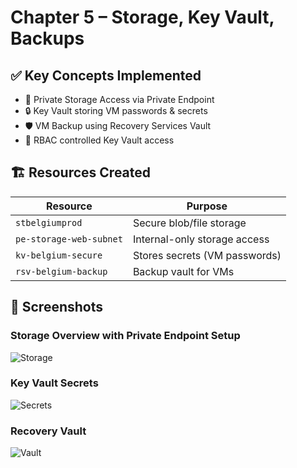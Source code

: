 # Chapter 5 – Storage, Key Vault, Backups

## ✅ Key Concepts Implemented

- 🔐 Private Storage Access via Private Endpoint
- 🔒 Key Vault storing VM passwords & secrets
- 🛡️ VM Backup using Recovery Services Vault
- 🔑 RBAC controlled Key Vault access

## 🏗️ Resources Created

| Resource                | Purpose                           |
|-------------------------|-----------------------------------|
| `stbelgiumprod`         | Secure blob/file storage          |
| `pe-storage-web-subnet` | Internal-only storage access      |
| `kv-belgium-secure`     | Stores secrets (VM passwords)     |
| `rsv-belgium-backup`    | Backup vault for VMs              |

## 📸 Screenshots

### Storage Overview with Private Endpoint Setup

![Storage](./screenshots/storage-created.png)


### Key Vault Secrets

![Secrets](./screenshots/keyvault-secrets.png)

### Recovery Vault

![Vault](./screenshots/recovery-vault-created.png)
